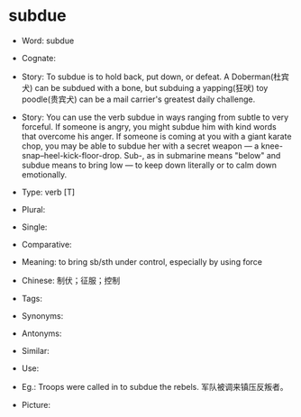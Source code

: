 # subdue

- Word: subdue
- Cognate: 
- Story: To subdue is to hold back, put down, or defeat. A Doberman(杜宾犬) can be subdued with a bone, but subduing a yapping(狂吠) toy poodle(贵宾犬) can be a mail carrier's greatest daily challenge.
- Story: You can use the verb subdue in ways ranging from subtle to very forceful. If someone is angry, you might subdue him with kind words that overcome his anger. If someone is coming at you with a giant karate chop, you may be able to subdue her with a secret weapon — a knee-snap–heel-kick-floor-drop. Sub-, as in submarine means "below" and subdue means to bring low — to keep down literally or to calm down emotionally.

- Type: verb [T]
- Plural: 
- Single: 
- Comparative: 
- Meaning: to bring sb/sth under control, especially by using force
- Chinese: 制伏；征服；控制
- Tags: 
- Synonyms: 
- Antonyms: 
- Similar: 
- Use: 
- Eg.: Troops were called in to subdue the rebels. 军队被调来镇压反叛者。
- Picture: 

